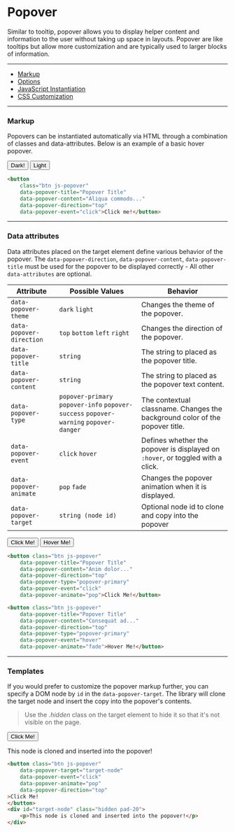 # Popover

Similar to tooltip, popover allows you to display helper content and information to the user without taking up space in layouts. Popover are like tooltips but allow more customization and are typically used to larger blocks of information. 

---

*   [Markup](#markup)
*   [Options](#markup)
*   [JavaScript Instantiation](#javascript-instantiation)
*   [CSS Customization](#css-customization)

---

### Markup

Popovers can be instantiated automatically via HTML through a combination of classes and data-attributes. Below is an example of a basic hover popover.

<div class="code-content-example">
    <div class="flex-row-fluid align-cols-center col-gaps-xs">
        <button class="btn js-popover" data-popover-theme="dark" data-popover-title="Popover Title" data-popover-content="Aliqua commodo fugiat pariatur fugiat est dolor ut cillum dolore esse aliquip voluptate dolore labore." data-popover-direction="top" data-popover-event="click">Dark!</button>
        <button class="btn js-popover"  data-popover-theme="light" data-popover-title="Popover Title" data-popover-content="Aliqua commodo fugiat pariatur fugiat est dolor ut cillum dolore esse aliquip voluptate dolore labore." data-popover-direction="top" data-popover-event="click">Light</button>
    </div>
</div>

```html
<button 
    class="btn js-popover"
    data-popover-title="Popover Title"
    data-popover-content="Aliqua commodo..."
    data-popover-direction="top"
    data-popover-event="click">Click me!</button>
```

---

### Data attributes
Data attributes placed on the target element define various behavior of the popover. The `data-popover-direction`, `data-popover-content`, `data-popover-title` must be used for the popover to be displayed correctly - All other `data-attributes` are optional.
  
| Attribute                | Possible Values                                                                       | Behavior                                                                       |
|--------------------------|---------------------------------------------------------------------------------------|--------------------------------------------------------------------------------|
| `data-popover-theme`     | `dark` `light`                                                                        | Changes the theme of the popover.                                              |
| `data-popover-direction` | `top` `bottom` `left` `right`                                                         | Changes the direction of the popover.                                          |
| `data-popover-title`     | `string`                                                                              | The string to placed as the popover title.                                     |
| `data-popover-content`   | `string`                                                                              | The string to placed as the popover text content.                              |
| `data-popover-type`      | `popover-primary` `popover-info` `popover-success` `popover-warning` `popover-danger` | The contextual classname. Changes the background color of the popover title.   |
| `data-popover-event`     | `click` `hover`                                                                       | Defines whether the popover is displayed on `:hover`, or toggled with a click. |
| `data-popover-animate`   | `pop` `fade`                                                                          | Changes the popover animation when it is displayed.                            |
| `data-popover-target`    | `string (node id)`                                                                    | Optional node id to clone and copy into the popover                            |


<div class="code-content-example">
    <div class="flex-row-fluid align-cols-center col-gaps-xs">
        <button class="btn js-popover" data-popover-title="Popover Title" data-popover-content="Laborum qui aute nulla reprehenderit culpa dolore non eu proident do ut tempor aliqua magna." data-popover-direction="top" data-popover-type="popover-primary" data-popover-event="click" data-popover-animate="pop"> Click Me! </button>
        <button class="btn js-popover" data-popover-title="Popover Title" data-popover-content="Ullamco laborum velit dolore do minim cillum minim labore sint excepteur sint laboris cupidatat proident dolor." data-popover-direction="top" data-popover-type="popover-primary" data-popover-event="hover" data-popover-animate="fade"> Hover Me! </button>
    </div>
</div>

```html
<button class="btn js-popover"
    data-popover-title="Popover Title" 
    data-popover-content="Anim dolor..."  
    data-popover-direction="top" 
    data-popover-type="popover-primary" 
    data-popover-event="click" 
    data-popover-animate="pop">Click Me!</button>

<button class="btn js-popover"
    data-popover-title="Popover Title" 
    data-popover-content="Consequat ad..."  
    data-popover-direction="top" 
    data-popover-type="popover-primary" 
    data-popover-event="hover" 
    data-popover-animate="fade">Hover Me!</button>
```

---


### Templates
If you would prefer to customize the popover markup further, you can specify a DOM node by `id` in the `data-popover-target`.
The library will clone the target node and insert the copy into the popover's contents.

> Use the <em>.hidden</em> class on the target element to hide it so that it's not visible on the page.

<div class="code-content-example">
    <div class="container-fuid">
        <button class="btn js-popover" data-popover-target="target-node" data-popover-event="click" data-popover-animate="pop" data-popover-direction="top"> Click Me! </button>
        <div id="target-node" class="hidden pad-20">
            <p>This node is cloned and inserted into the popover!</p>
        </div>
    </div>
</div>

```html
<button class="btn js-popover"
    data-popover-target="target-node" 
    data-popover-event="click" 
    data-popover-animate="pop"
    data-popover-direction="top" 
>Click Me!
</button>
<div id="target-node" class="hidden pad-20">
    <p>This node is cloned and inserted into the popover!</p>
</div>
```

                    